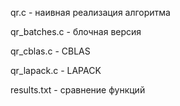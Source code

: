 qr.c         - наивная реализация алгоритма

qr_batches.c - блочная версия

qr_cblas.c   - CBLAS

qr_lapack.c  - LAPACK

results.txt  - сравнение функций
